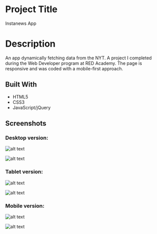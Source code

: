 # Project Title

Instanews App

# Description

An app dynamically fetching data from the NYT.
A project I completed during the Web Developer program at RED Academy.
The page is responsive and was coded with a mobile-first approach.

## Built With

* HTML5
* CSS3
* JavaScript/jQuery

## Screenshots

### Desktop version:

![alt text](assets/images/desktop-landing.png)

![alt text](assets/images/desktop-stories.png)

### Tablet version:

![alt text](assets/images/tablet-landing.png)

![alt text](assets/images/tablet-stories.png)

### Mobile version:

![alt text](assets/images/mobile-landing.png)

![alt text](assets/images/mobile-stories.png)
